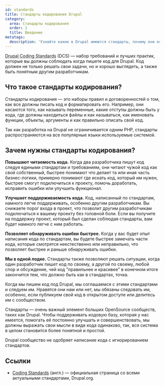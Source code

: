 ```yaml
---
id: standards
title: Стандарты кодирования Drupal
category:
  area: Стандарты кодирования
  order: 1
  title: Введение
metatags:
  description: 'Узнайте какие в Drupal имеются стандарты, почему они есть и почему вы должны им следовать.'
---
```


<abbr title="Стандарты кодирования Drupal">Drupal Coding Standards</abbr> (DCS) — набор требований и лучших практик, которые вы должны соблюдать когда пишете код для Drupal. Код должен не только решать свои задачи, но и хорошо выглядеть, а также быть понятным другим разработчикам.

## Что такое стандарты кодирования?

Стандарты кодирования — это наборы правил и договоренностей о том, как все должны писать код и форматировать его. Например, они касаются того, как называть переменные, какие отступы должны быть у кода, где должны находиться файлы и как называться, как именовать функции, объекты, аргументы и как правильно описать свой код.

Так как разработка на Drupal не ограничивается одним PHP, стандарты распространяются на все популярные языки используемые системой.

## Зачем нужны стандарты кодирования?

**Повышают читаемость кода.** Когда два разработчика пишут код следуя едиными стандартам и требованиям, они читают чужой код как свой собственный, быстрее понимают что делает та или иная часть бизнес-логики, примерно понимают где искать код, который им нужен, быстрее смогут подключиться к проекту, помочь доработать, исправить ошибки или улучшить функционал.

**Улучшает поддерживаемость кода.** Код, написанный по стандартам, намного легче поддерживать, особенно другим разработчикам. Вы снижаете порог входа в проект, что позволит другим разработчикам подключаться к вашему проекту без головной боли. Если вы получите на поддержку проект, который был сделан соблюдая стандарты, вам будет намного легче с ним работать.

**Позволяет обнаруживать ошибки быстрее.** Когда у вас будет опыт написания кода по стандартам, вы будете быстрее замечать части кода, которые смотрятся неестественно или неправильно, что позволяет быстрее и раньше обнаруживать ошибки.

**Мы в одной лодке.** Стандарты также позволяют решать ситуации, когда один разработчик пишет код по своему, а другой по своему, любой спор и обсуждение, чей код "правильнее и красивее" в конечном итоге закончится тем, что должно быть как в стандартах, точка.

Когда мы пишем код под Drupal, мы соглашаемся с этими стандартами и следуем им. Нравятся они нам или нет, мы обязаны следовать им, особенно, если публикуем свой код в открытом доступе или делитесь им с сообществом.

Стандарты — очень важный элемент больших OpenSource сообществ, таких как Drupal. Чтобы поддерживать кодовую базу, которая у нас имеется, помогать её постоянно улучшать и совершенствовать, мы должны выражать свои мысли в виде кода одинаково, так, вся система в целом становится более понятной и простой.

Drupal сообщество не одобряет написание кода с игнорированием стандартов.

## Ссылки

- [Coding Standards](https://www.drupal.org/docs/develop/standards) (англ.) — официальная страница со всеми актуальными стандартами, Drupal.org.